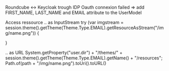 Roundcube <-> Keycloak trough IDP
Oauth connexion failed => add FIRST_NAME, LAST_NAME and EMAIL attribute to the UserModel

Access ressource 
.. as InputStream
try (var imgstream = session.theme().getTheme(Theme.Type.EMAIL).getResourceAsStream("/img/name.png")) {

}

.. as URL
System.getProperty("user.dir") + "/themes/" + session.theme().getTheme(Theme.Type.EMAIL).getName() + "/resources";
Path.of(path + "/img/name.png").toUri().toURL()
